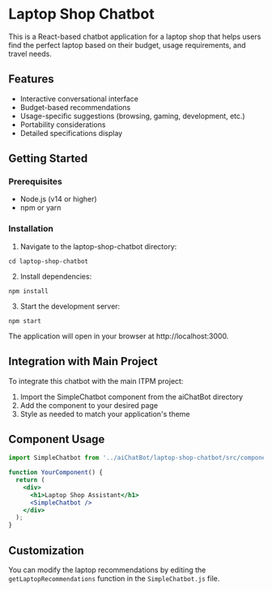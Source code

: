 # Laptop Shop Chatbot

This is a React-based chatbot application for a laptop shop that helps users find the perfect laptop based on their budget, usage requirements, and travel needs.

## Features

- Interactive conversational interface
- Budget-based recommendations
- Usage-specific suggestions (browsing, gaming, development, etc.)
- Portability considerations
- Detailed specifications display

## Getting Started

### Prerequisites

- Node.js (v14 or higher)
- npm or yarn

### Installation

1. Navigate to the laptop-shop-chatbot directory:
```
cd laptop-shop-chatbot
```

2. Install dependencies:
```
npm install
```

3. Start the development server:
```
npm start
```

The application will open in your browser at http://localhost:3000.

## Integration with Main Project

To integrate this chatbot with the main ITPM project:

1. Import the SimpleChatbot component from the aiChatBot directory
2. Add the component to your desired page
3. Style as needed to match your application's theme

## Component Usage

```jsx
import SimpleChatbot from '../aiChatBot/laptop-shop-chatbot/src/components/SimpleChatbot';

function YourComponent() {
  return (
    <div>
      <h1>Laptop Shop Assistant</h1>
      <SimpleChatbot />
    </div>
  );
}
```

## Customization

You can modify the laptop recommendations by editing the `getLaptopRecommendations` function in the `SimpleChatbot.js` file. 